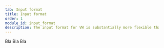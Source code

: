 ```yaml
---
tab: Input format
title: Input format
order: 1
module_id: input_format
description: The input format for VW is substantially more flexible than many other toolkits allow. Examples can have features consisting of free form text and multiple feature sources can be explicitly represented within an example and later used.
---
```


Bla Bla Bla
